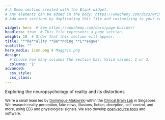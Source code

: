 ```yaml
---
# A Demo section created with the Blank widget.
# Any elements can be added in the body: https://wowchemy.com/docs/writing-markdown-latex/
# Add more sections by duplicating this file and customizing to your requirements.

widget: hero  # See https://wowchemy.com/docs/page-builder/
headless: true  # This file represents a page section.
weight: 10  # Order that this section will appear.
title: "**Re**ality **Be**nding **L**eague"
subtitle: ""
hero_media: icon.png # Maggrix.png
design:
  # Choose how many columns the section has. Valid values: 1 or 2.
  columns: '1'
advanced:
  css_style:
  css_class:
---
```


Exploring the neuropsychology of reality and its distortions

<sub>We're a small team led by [Dominique Makowski](https://dominiquemakowski.github.io/) within the [Clinical Brain Lab](http://www.clinicalbrain.org/) in Singapore. We research reality perception, fake news, illusions, fiction, deception, self-control, and more, using EEG and physiological signals. We also develop [open-source tools](https://github.com/RealityBending) and software.</sub>
